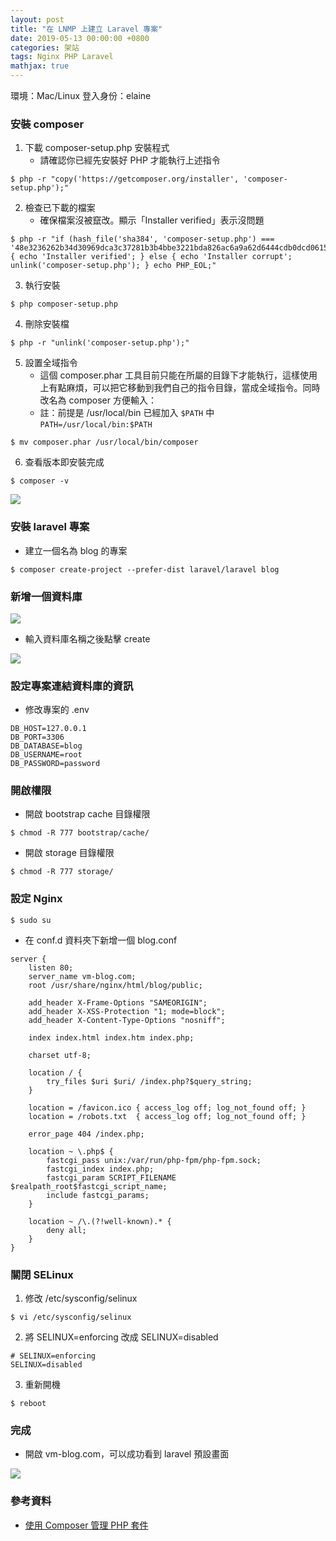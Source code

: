 ```yaml
---
layout: post
title: "在 LNMP 上建立 Laravel 專案"
date: 2019-05-13 00:00:00 +0800
categories: 架站
tags: Nginx PHP Laravel
mathjax: true
---
```


環境：Mac/Linux
登入身份：elaine

### 安裝 composer

1. 下載 composer-setup.php 安裝程式
   - 請確認你已經先安裝好 PHP 才能執行上述指令

```
$ php -r "copy('https://getcomposer.org/installer', 'composer-setup.php');"
```

2. 檢查已下載的檔案
   - 確保檔案沒被竄改。顯示「Installer verified」表示沒問題

```
$ php -r "if (hash_file('sha384', 'composer-setup.php') === '48e3236262b34d30969dca3c37281b3b4bbe3221bda826ac6a9a62d6444cdb0dcd0615698a5cbe587c3f0fe57a54d8f5') { echo 'Installer verified'; } else { echo 'Installer corrupt'; unlink('composer-setup.php'); } echo PHP_EOL;"
```

3. 執行安裝

```
$ php composer-setup.php
```

4. 刪除安裝檔

```
$ php -r "unlink('composer-setup.php');"
```

5. 設置全域指令
   - 這個 composer.phar 工具目前只能在所屬的目錄下才能執行，這樣使用上有點麻煩，可以把它移動到我們自己的指令目錄，當成全域指令。同時改名為 composer 方便輸入：
   - 註：前提是 /usr/local/bin 已經加入 `$PATH` 中
     `PATH=/usr/local/bin:$PATH`

```
$ mv composer.phar /usr/local/bin/composer
```

6. 查看版本即安裝完成

```
$ composer -v
```

![](https://i.imgur.com/ZrpQQQP.png)

### 安裝 laravel 專案

- 建立一個名為 blog 的專案

```
$ composer create-project --prefer-dist laravel/laravel blog
```

### 新增一個資料庫

![](https://i.imgur.com/hF8lcdb.png)

- 輸入資料庫名稱之後點擊 create

![](https://i.imgur.com/wEGJFPg.png)

### 設定專案連結資料庫的資訊

- 修改專案的 .env

```
DB_HOST=127.0.0.1
DB_PORT=3306
DB_DATABASE=blog
DB_USERNAME=root
DB_PASSWORD=password
```

### 開啟權限

- 開啟 bootstrap cache 目錄權限

```
$ chmod -R 777 bootstrap/cache/
```

- 開啟 storage 目錄權限

```
$ chmod -R 777 storage/
```

### 設定 Nginx

```
$ sudo su
```

- 在 conf.d 資料夾下新增一個 blog.conf

```
server {
    listen 80;
    server_name vm-blog.com;
    root /usr/share/nginx/html/blog/public;

    add_header X-Frame-Options "SAMEORIGIN";
    add_header X-XSS-Protection "1; mode=block";
    add_header X-Content-Type-Options "nosniff";

    index index.html index.htm index.php;

    charset utf-8;

    location / {
        try_files $uri $uri/ /index.php?$query_string;
    }

    location = /favicon.ico { access_log off; log_not_found off; }
    location = /robots.txt  { access_log off; log_not_found off; }

    error_page 404 /index.php;

    location ~ \.php$ {
        fastcgi_pass unix:/var/run/php-fpm/php-fpm.sock;
        fastcgi_index index.php;
        fastcgi_param SCRIPT_FILENAME $realpath_root$fastcgi_script_name;
        include fastcgi_params;
    }

    location ~ /\.(?!well-known).* {
        deny all;
    }
}
```

### 關閉 SELinux

1. 修改 /etc/sysconfig/selinux

```
$ vi /etc/sysconfig/selinux
```

2. 將 SELINUX=enforcing 改成 SELINUX=disabled

```
# SELINUX=enforcing
SELINUX=disabled
```

3. 重新開機

```
$ reboot
```

### 完成

- 開啟 vm-blog.com，可以成功看到 laravel 預設畫面

![](https://i.imgur.com/jU1qYT8.png)

### 參考資料

- [使用 Composer 管理 PHP 套件](http://blog.tonycube.com/2016/12/composer-php.html)
